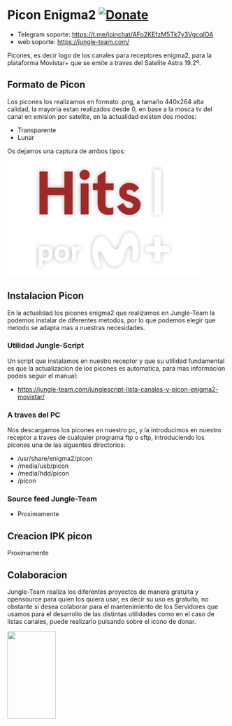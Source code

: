 # Picon Enigma2 <a href="https://www.paypal.me/jungleteam" rel="nofollow"><img src="https://camo.githubusercontent.com/d5d24e33e2f4b6fe53987419a21b203c03789a8f/68747470733a2f2f696d672e736869656c64732e696f2f62616467652f446f6e6174652d50617950616c2d677265656e2e737667" alt="Donate" data-canonical-src="https://img.shields.io/badge/Donate-PayPal-green.svg" style="max-width:100%;"></a></h1>

* Telegram soporte: https://t.me/joinchat/AFo2KEfzM5Tk7y3VgcqIOA
* web soporte: https://jungle-team.com/

Picones, es decir logo de los canales para receptores enigma2, para la plataforma Movistar+ que se emite a traves del Satelite Astra 19.2º.

## Formato de Picon

Los picones los realizamos en formato .png, a tamaño 440x264 alta calidad, la mayoria estan realizados desde 0, en base a la mosca tv del canal en emision por satelite, en la actualidad existen dos modos:

* Transparente
* Lunar

Os dejamos una captura de ambos tipos:

<img src="https://raw.githubusercontent.com/jungla-team/Picon-enigma2-Movistar/main/jungle-picon-Movistar-Transparente/picon/1_0_19_78B6_3EC_1_C00000_0_0_0.png"><p></p><h3></h3><p></p>

## Instalacion Picon

En la actualidad los picones enigma2 que realizamos en Jungle-Team la podemos instalar de diferentes metodos, por lo que podemos elegir que metodo se adapta mas a nuestras necesidades.

### Utilidad Jungle-Script

Un script que instalamos en nuestro receptor y que su utilidad fundamental es que la actualizacion de los picones es automatica, para mas informacion podeis seguir el manual:

* https://jungle-team.com/junglescript-lista-canales-y-picon-enigma2-movistar/

### A traves del PC

Nos descargamos los picones en nuestro pc, y la introducimos en nuestro receptor a traves de cualquier programa ftp o sftp, introduciendo los picones una de las siguentes directorios:

* /usr/share/enigma2/picon
* /media/usb/picon
* /media/hdd/picon
* /picon

### Source feed Jungle-Team

* Proximamente

## Creacion IPK picon

Proximamente

## Colaboracion

Jungle-Team realiza los diferentes proyectos de manera gratuita y opensource para quien los quiera usar, es decir su uso es gratuito, no obstante si desea colaborar para el mantenimiento de los Servidores que usamos para el desarrollo de las distintas utilidades como en el caso de listas canales, puede realizarlo pulsando sobre el icono de donar.

<p><a href="https://www.paypal.me/jungleteam" target="_blank"><img alt="" src="https://i.ibb.co/tJw3h8L/donar.png" style="width: 111px; height: 200px;" /></a></p>

